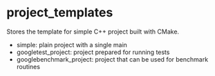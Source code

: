 # project_templates
Stores the template for simple C++ project built with CMake.

- simple: plain project with a single main
- googletest_project: project prepared for running tests 
- googlebenchmark_project: project that can be used for benchmark routines

